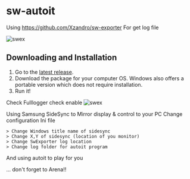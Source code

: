 # sw-autoit

Using https://github.com/Xzandro/sw-exporter For get log file

![swex](http://i.imgur.com/NQGNNaF.png)

## Downloading and Installation
1. Go to the [latest release](https://github.com/Xzandro/sw-exporter/releases/latest).
2. Download the package for your computer OS. Windows also offers a portable version which does not require installation.
3. Run it!

Check Fulllogger check enable
![swex](https://j047pw-dm2305.files.1drv.com/y4mo_htWvvTOLHem8R3pZet6FA_ROjCa0n8XKTckQdlj5t0eITfwpNpgZU6daTcV9p9zIzrnN27VSf9dChpjwHfMXCeSxlybi7id2024HeB5_6pbPvc_Z53xQH76sxi44rlD9Lh--pMkTYUU4Kndex5zrwXeLPkqzy_9tkDwntnNj6JeYGvruCXQ-7hNRU4rzjhiSdVS54WCmsJaE45Sk9K5A?width=871&height=701&cropmode=none)

Using Samsung SideSync to Mirror display & control to your PC
Change configuration Ini file 
```
> Change Windows title name of sidesync
> Change X,Y of sidesync (location of you monitor)
> Change SwExporter log location
> Change log folder for autoit program
```
And using autoit to play for you

... don't forget to Arena!!

